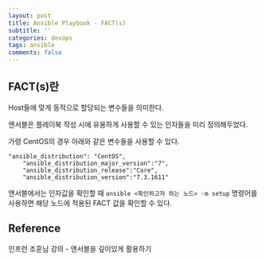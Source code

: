 ```yaml
---
layout: post
title: Ansible Playbook - FACT(s)
subtitle: ''
categories: devops
tags: ansible
comments: false
---
```


## FACT(s)란

Host들에 맞게 동적으로 할당되는 변수들을 의미한다.

앤서블은 플레이북 작성 시에 유용하게 사용할 수 있는 인자들을 미리 정의해두었다.

가령 CentOS의 경우 아래와 같은 변수들을 사용할 수 있다.

```
"ansible_distribution": "CentOS",
    "ansible_distribution_major_version":"7",
    "ansible_distribution_release":"Core",
    "ansible_distribution_version":"7.3.1611"
```

앤서블에서는 인자값을 확인할 때 `ansible <확인하고자 하는 노드> -m setup` 명령어를 사용하면 해당 노드에 적용된 FACT 값을 확인할 수 있다.

## Reference

인프런 조훈님 강의 - 앤서블을 깊이있게 활용하기
